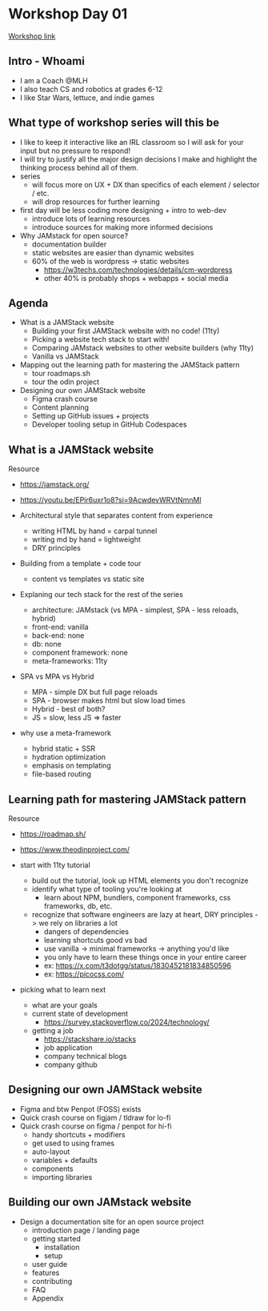 # Workshop Day 01

[Workshop link](https://github.com/totally-not-frito-lays/ghw-jamstack-resources)

## Intro - Whoami

- I am a Coach @MLH
- I also teach CS and robotics at grades 6-12
- I like Star Wars, lettuce, and indie games

## What type of workshop series will this be

- I like to keep it interactive like an IRL classroom so I will ask for your 
  input but no pressure to respond!
- I will try to justify all the major design decisions I make and highlight the
  thinking process behind all of them.
- series 
  - will focus more on UX + DX than specifics of each element / selector / etc.
  - will drop resources for further learning
- first day will be less coding more designing + intro to web-dev
  - introduce lots of learning resources
  - introduce sources for making more informed decisions
- Why JAMstack for open source?
  - documentation builder
  - static websites are easier than dynamic websites
  - 60% of the web is wordpress -> static websites
    - https://w3techs.com/technologies/details/cm-wordpress
    - other 40% is probably shops + webapps + social media 

## Agenda

- What is a JAMStack website
  - Building your first JAMStack website with no code! (11ty)
  - Picking a website tech stack to start with!
  - Comparing JAMstack websites to other website builders (why 11ty)
  - Vanilla vs JAMStack
- Mapping out the learning path for mastering the JAMStack pattern
  - tour roadmaps.sh
  - tour the odin project
- Designing our own JAMStack website
  - Figma crash course
  - Content planning
  - Setting up GitHub issues + projects
  - Developer tooling setup in GitHub Codespaces

## What is a JAMStack website

Resource
- https://jamstack.org/
- https://youtu.be/EPir6uxr1o8?si=9AcwdevWRVtNmnMl

- Architectural style that separates content from experience
  - writing HTML by hand = carpal tunnel
  - writing md by hand = lightweight
  - DRY principles
- Building from a template + code tour
  - content vs templates vs static site
- Explaning our tech stack for the rest of the series
  - architecture: JAMstack (vs MPA - simplest, SPA - less reloads, hybrid)
  - front-end: vanilla
  - back-end: none
  - db: none
  - component framework: none
  - meta-frameworks: 11ty
- SPA vs MPA vs Hybrid
  - MPA - simple DX but full page reloads 
  - SPA - browser makes html but slow load times
  - Hybrid - best of both?
  - JS = slow, less JS => faster
- why use a meta-framework
  - hybrid static + SSR
  - hydration optimization
  - emphasis on templating
  - file-based routing

## Learning path for mastering JAMStack pattern

Resource
- https://roadmap.sh/
- https://www.theodinproject.com/

- start with 11ty tutorial
  - build out the tutorial, look up HTML elements you don't recognize
  - identify what type of tooling you're looking at
    - learn about NPM, bundlers, component frameworks, css frameworks, db, etc.
  - recognize that software engineers are lazy at heart, DRY principles ->
    we rely on libraries a lot
    - dangers of dependencies
    - learning shortcuts good vs bad
    - use vanilla -> minimal frameworks -> anything you'd like
    - you only have to learn these things once in your entire career
    - ex: https://x.com/t3dotgg/status/1830452181834850596
    - ex: https://picocss.com/
- picking what to learn next
  - what are your goals
  - current state of development
    - https://survey.stackoverflow.co/2024/technology/
  - getting a job
    - https://stackshare.io/stacks
    - job application
    - company technical blogs
    - company github

## Designing our own JAMStack website

- Figma and btw Penpot (FOSS) exists
- Quick crash course on figjam / tldraw for lo-fi
- Quick crash course on figma / penpot for hi-fi
  - handy shortcuts + modifiers
  - get used to using frames
  - auto-layout
  - variables + defaults
  - components
  - importing libraries

## Building our own JAMstack website

- Design a documentation site for an open source project
  - introduction page / landing page
  - getting started
    - installation
    - setup
  - user guide
  - features
  - contributing
  - FAQ
  - Appendix